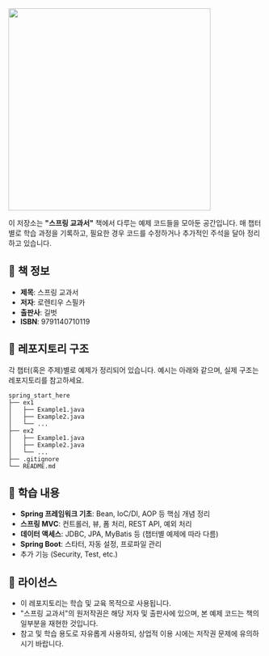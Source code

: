 <img src="https://github.com/user-attachments/assets/df422cf7-974e-4161-99e2-9e5238d708f5" width="400">  

이 저장소는 **"스프링 교과서"** 책에서 다루는 예제 코드들을 모아둔 공간입니다. 매 챕터별로 학습 과정을 기록하고, 필요한 경우 코드를 수정하거나 추가적인 주석을 달아 정리하고 있습니다.

## 📖 책 정보
- **제목**: 스프링 교과서  
- **저자**: 로렌티우 스필카 
- **출판사**: 길벗
- **ISBN**: 	9791140710119

## 📁 레포지토리 구조

각 챕터(혹은 주제)별로 예제가 정리되어 있습니다. 예시는 아래와 같으며, 실제 구조는 레포지토리를 참고하세요.
```
spring_start_here
├── ex1
│   ├── Example1.java
│   ├── Example2.java
│   └── ...
├── ex2
│   ├── Example1.java
│   ├── Example2.java
│   └── ...
├── .gitignore
└── README.md
```

## 🌱 학습 내용
- **Spring 프레임워크 기초**: Bean, IoC/DI, AOP 등 핵심 개념 정리
- **스프링 MVC**: 컨트롤러, 뷰, 폼 처리, REST API, 예외 처리
- **데이터 액세스**: JDBC, JPA, MyBatis 등 (챕터별 예제에 따라 다름)
- **Spring Boot**: 스타터, 자동 설정, 프로파일 관리
- 추가 기능 (Security, Test, etc.)

## 📜 라이선스
- 이 레포지토리는 학습 및 교육 목적으로 사용됩니다.
- "스프링 교과서"의 원저작권은 해당 저자 및 출판사에 있으며, 본 예제 코드는 책의 일부분을 재현한 것입니다.
- 참고 및 학습 용도로 자유롭게 사용하되, 상업적 이용 시에는 저작권 문제에 유의하시기 바랍니다.
